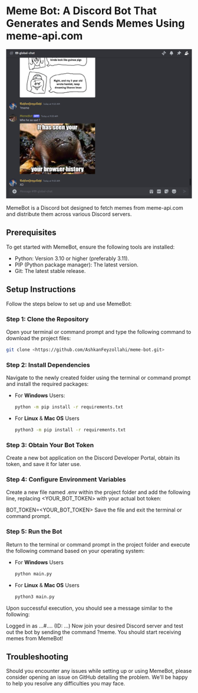 # Meme Bot: A Discord Bot That Generates and Sends Memes Using meme-api.com

![Showcase Image](./assets/showcase.jpg)

MemeBot is a Discord bot designed to fetch memes from meme-api.com and distribute them across various Discord servers.

## Prerequisites

To get started with MemeBot, ensure the following tools are installed:

- Python: Version 3.10 or higher (preferably 3.11).
- PIP (Python package manager): The latest version.
- Git: The latest stable release.

## Setup Instructions

Follow the steps below to set up and use MemeBot:

### Step 1: Clone the Repository

Open your terminal or command prompt and type the following command to download the project files:

```bash
git clone <https://github.com/AshkanFeyzollahi/meme-bot.git>
```

### Step 2: Install Dependencies

Navigate to the newly created folder using the terminal or command prompt and install the required packages:

- For **Windows** Users:

    ```bash
    python -m pip install -r requirements.txt
    ```

- For **Linux** & **Mac OS** Users

    ```bash
    python3 -m pip install -r requirements.txt
    ```

### Step 3: Obtain Your Bot Token

Create a new bot application on the Discord Developer Portal, obtain its token, and save it for later use.

### Step 4: Configure Environment Variables

Create a new file named .env within the project folder and add the following line, replacing <YOUR_BOT_TOKEN> with your actual bot token:

BOT_TOKEN=<YOUR_BOT_TOKEN>
Save the file and exit the terminal or command prompt.

### Step 5: Run the Bot

Return to the terminal or command prompt in the project folder and execute the following command based on your operating system:

- For **Windows** Users

    ```bash
    python main.py
    ```

- For **Linux** & **Mac OS** Users

    ```bash
    python3 main.py
    ```

Upon successful execution, you should see a message similar to the following:

Logged in as ...#.... (ID: ...)
Now join your desired Discord server and test out the bot by sending the command ?meme. You should start receiving memes from MemeBot!

## Troubleshooting

Should you encounter any issues while setting up or using MemeBot, please consider opening an issue on GitHub detailing the problem. We'll be happy to help you resolve any difficulties you may face.
